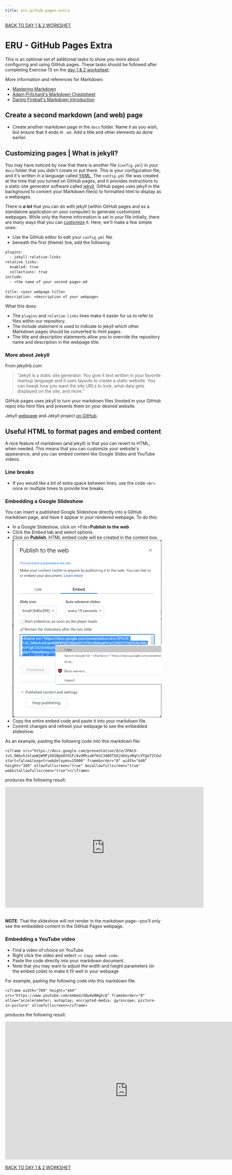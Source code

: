 ```yaml
---
title: eru-github-pages-extra
---
```


[BACK TO DAY 1 & 2 WORKSHET](eru-day-1-2.md)

# ERU - GitHub Pages Extra 
This is an optional set of additional tasks to show you more about configuring and using GitHub pages. These tasks should be followed after completing Exercise 13 on the [day 1 & 2 worksheet](eru-day-1-2.md).

More information and references for Markdown:
- [Mastering Markdown](https://guides.github.com/features/mastering-markdown/) 
- [Adam Pritchard's Markdown Cheatsheet](https://github.com/adam-p/markdown-here/wiki/Markdown-Cheatsheet)
- [Daring Fireball's Markdown Introduction](https://daringfireball.net/projects/markdown/)

## Create a second markdown (and web) page
- Create another markdown page in the ```docs``` folder. Name it as you wish, but ensure that it ends in ```.md```. Add a title and other elements as done earlier. 

## Customizing pages | What is jekyll?
You may have noticed by now that there is another file (```config.yml```) in your ```docs``` folder that you didn't create or put there. This is your configuration file, and it's written in a language called [YAML](https://en.wikipedia.org/wiki/YAML). The ```config.yml``` file was created at the time that you turned on GitHub pages, and it provides instructions to a static site generator software called [jekyll](https://jekyllrb.com/). GitHub pages uses jekyll in the background to convert your Markdown file(s) to formatted html to display as a webpages. 

There is ***a lot*** that you can do with jekyll (within GitHub pages and as a standalone application on your computer) to generate customized webpages. While only the theme information is set in your file initially, there are many ways that you can [customize](https://help.github.com/en/github/working-with-github-pages/about-github-pages-and-jekyll#default-plugins)  it. Here, we'll make a few simple ones:
- Use the GitHub editor to edit your ```config.yml``` file.
- beneath the first (theme) line, add the following: 

```
plugins:
  - jekyll-relative-links
relative_links:
  enabled: true
  collections: true
include:
  - <the name of your second page>.md

title: <your webpage title>
description: <description of your webpage> 
```

What this does:
- The ```plugins``` and ```relative-links``` lines make it easier for us to refer to files within our repository. 
- The include statement is used to indicate to jekyll which other Markdown pages should be converted to html pages. 
- The title and description statements allow you to override the repository name and description in the webpage title.
 
### More about Jekyll
From jekyllrb.com
>“Jekyll is a static site generator. You give it text written in your favorite markup language and it uses layouts to create a static website. You can tweak how you want the site URLs to look, what data gets displayed on the site, and more.”

GitHub pages uses jekyll to turn your markdown files (hosted in your GitHub repo) into html files and presents them on your desired website. 

Jekyll [webpage](https://jekyllrb.com/) and Jekyll project [on GitHub](https://github.com/jekyll/jekyll).

## Useful HTML to format pages and embed content
A nice feature of markdown (and jekyll) is that you can revert to HTML, when needed. This means that you can customize your website's appearance, and you can embed content like Google Slides and YouTube videos. 

### Line breaks
- If you would like a bit of extra space between lines, use the code ```<br>``` once or multiple times to provide line breaks. 

### Embedding a Google Slideshow
You can insert a published Google Slideshow directly into a GitHub markdown page, and have it appear in your rendered webpage. To do this: 
- In a Google Slideshow, click on >File>**Publish to the web**
- Click the *Embed* tab and select options. 
- Click on **Publish**. HTML embed code will be created in the content box.
![Google Slides Embed Code](images/publish-gslides.png "Google Slides Embed Code")
- Copy the entire embed code and paste it into your markdown file. 
- Commit changes and refresh your webpage to see the embedded slideshow.

As an example, pasting the following code into this markdown file:
```
<iframe src="https://docs.google.com/presentation/d/e/2PACX-1vS_OAbvhJsCaoWjW9PjGOIBpk0tO1Fi9vGMhiaKfHsC340OTUXjUbXyvMqtcVTgkT2COvU0gVpJTA3o/embed?start=false&loop=true&delayms=15000" frameborder="0" width="640" height="389" allowfullscreen="true" mozallowfullscreen="true" webkitallowfullscreen="true"></iframe>
```
produces the following result: 
<iframe src="https://docs.google.com/presentation/d/e/2PACX-1vS_OAbvhJsCaoWjW9PjGOIBpk0tO1Fi9vGMhiaKfHsC340OTUXjUbXyvMqtcVTgkT2COvU0gVpJTA3o/embed?start=false&loop=true&delayms=15000" frameborder="0" width="640" height="389" allowfullscreen="true" mozallowfullscreen="true" webkitallowfullscreen="true"></iframe>
<br>
<br>

**NOTE**: That the slideshow will not render in the markdown page--you'll only see the embedded content in the GitHub Pages webpage.

### Embedding a YouTube video
- Find a video of choice on YouTube
- Right click the video and select ```<> Copy embed code```. 
- Paste the code directly into your markdown document. 
- Note that you may want to adjust the width and height parameters (in the embed code) to make it fit well in your webpage

For example, pasting the following code into this markdown file:
```
<iframe width="789" height="444" src="https://www.youtube.com/embed/dQw4w9WgXcQ" frameborder="0" allow="accelerometer; autoplay; encrypted-media; gyroscope; picture-in-picture" allowfullscreen></iframe>
```
produces the following result: 
<iframe width="789" height="444" src="https://www.youtube.com/embed/dQw4w9WgXcQ" frameborder="0" allow="accelerometer; autoplay; encrypted-media; gyroscope; picture-in-picture" allowfullscreen></iframe>

[BACK TO DAY 1 & 2 WORKSHET](eru-day-1-2.md)